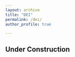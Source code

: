 ```yaml
---
layout: archive
title: "DEI"
permalink: /dei/
author_profile: true

---
```


Under Construction
---
